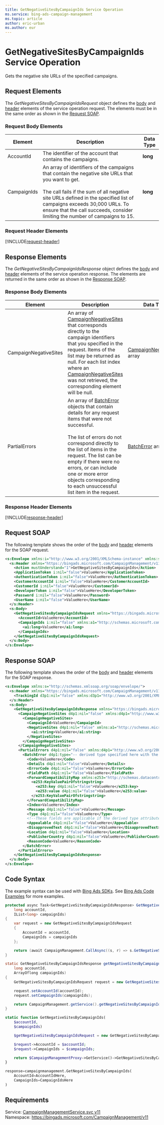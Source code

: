 ```yaml
---
title: GetNegativeSitesByCampaignIds Service Operation
ms.service: bing-ads-campaign-management
ms.topic: article
author: eric-urban
ms.author: eur
---
```

# GetNegativeSitesByCampaignIds Service Operation
Gets the negative site URLs of the specified campaigns.

## <a name="request"></a>Request Elements
The *GetNegativeSitesByCampaignIdsRequest* object defines the [body](#request-body) and [header](#request-header) elements of the service operation request. The elements must be in the same order as shown in the [Request SOAP](#request-soap). 

### <a name="request-body"></a>Request Body Elements

|Element|Description|Data Type|
|-----------|---------------|-------------|
|<a name="accountid"></a>AccountId|The identifier of the account that contains the campaigns.|**long**|
|<a name="campaignids"></a>CampaignIds|An array of identifiers of the campaigns that contain the negative site URLs that you want to get.<br /><br />The call fails if the sum of all negative site URLs defined in the specified list of campaigns exceeds 30,000 URLs. To ensure that the call succeeds, consider limiting the number of campaigns to 15.|**long**|

### <a name="request-header"></a>Request Header Elements
[!INCLUDE[request-header](./includes/request-header.md)]

## <a name="response"></a>Response Elements
The *GetNegativeSitesByCampaignIdsResponse* object defines the [body](#response-body) and [header](#response-header) elements of the service operation response. The elements are returned in the same order as shown in the [Response SOAP](#response-soap).

### <a name="response-body"></a>Response Body Elements

|Element|Description|Data Type|
|-----------|---------------|-------------|
|<a name="campaignnegativesites"></a>CampaignNegativeSites|An array of [CampaignNegativeSites](../campaign-management/campaignnegativesites.md) that corresponds directly to the campaign identifiers that you specified in the request. Items of the list may be returned as null. For each list index where an [CampaignNegativeSites](../campaign-management/campaignnegativesites.md) was not retrieved, the corresponding element will be null.|[CampaignNegativeSites](campaignnegativesites.md) array|
|<a name="partialerrors"></a>PartialErrors|An array of [BatchError](../campaign-management/batcherror.md) objects that contain details for any request items that were not successful.<br /><br />The list of errors do not correspond directly to the list of items in the request. The list can be empty if there were no errors, or can include one or more error objects corresponding to each unsuccessful list item in the request.|[BatchError](batcherror.md) array|

### <a name="response-header"></a>Response Header Elements
[!INCLUDE[response-header](./includes/response-header.md)]

## <a name="request-soap"></a>Request SOAP
The following template shows the order of the [body](#request-body) and [header](#request-header) elements for the SOAP request.

```xml
<s:Envelope xmlns:i="http://www.w3.org/2001/XMLSchema-instance" xmlns:s="http://schemas.xmlsoap.org/soap/envelope/">
  <s:Header xmlns="https://bingads.microsoft.com/CampaignManagement/v11">
    <Action mustUnderstand="1">GetNegativeSitesByCampaignIds</Action>
    <ApplicationToken i:nil="false">ValueHere</ApplicationToken>
    <AuthenticationToken i:nil="false">ValueHere</AuthenticationToken>
    <CustomerAccountId i:nil="false">ValueHere</CustomerAccountId>
    <CustomerId i:nil="false">ValueHere</CustomerId>
    <DeveloperToken i:nil="false">ValueHere</DeveloperToken>
    <Password i:nil="false">ValueHere</Password>
    <UserName i:nil="false">ValueHere</UserName>
  </s:Header>
  <s:Body>
    <GetNegativeSitesByCampaignIdsRequest xmlns="https://bingads.microsoft.com/CampaignManagement/v11">
      <AccountId>ValueHere</AccountId>
      <CampaignIds i:nil="false" xmlns:a1="http://schemas.microsoft.com/2003/10/Serialization/Arrays">
        <a1:long>ValueHere</a1:long>
      </CampaignIds>
    </GetNegativeSitesByCampaignIdsRequest>
  </s:Body>
</s:Envelope>
```

## <a name="response-soap"></a>Response SOAP
The following template shows the order of the [body](#response-body) and [header](#response-header) elements for the SOAP response.

```xml
<s:Envelope xmlns:s="http://schemas.xmlsoap.org/soap/envelope/">
  <s:Header xmlns="https://bingads.microsoft.com/CampaignManagement/v11">
    <TrackingId d3p1:nil="false" xmlns:d3p1="http://www.w3.org/2001/XMLSchema-instance">ValueHere</TrackingId>
  </s:Header>
  <s:Body>
    <GetNegativeSitesByCampaignIdsResponse xmlns="https://bingads.microsoft.com/CampaignManagement/v11">
      <CampaignNegativeSites d4p1:nil="false" xmlns:d4p1="http://www.w3.org/2001/XMLSchema-instance">
        <CampaignNegativeSites>
          <CampaignId>ValueHere</CampaignId>
          <NegativeSites d4p1:nil="false" xmlns:a1="http://schemas.microsoft.com/2003/10/Serialization/Arrays">
            <a1:string>ValueHere</a1:string>
          </NegativeSites>
        </CampaignNegativeSites>
      </CampaignNegativeSites>
      <PartialErrors d4p1:nil="false" xmlns:d4p1="http://www.w3.org/2001/XMLSchema-instance">
        <BatchError d4p1:type="-- derived type specified here with the appropriate prefix --">
          <Code>ValueHere</Code>
          <Details d4p1:nil="false">ValueHere</Details>
          <ErrorCode d4p1:nil="false">ValueHere</ErrorCode>
          <FieldPath d4p1:nil="false">ValueHere</FieldPath>
          <ForwardCompatibilityMap xmlns:e253="http://schemas.datacontract.org/2004/07/System.Collections.Generic" d4p1:nil="false">
            <e253:KeyValuePairOfstringstring>
              <e253:key d4p1:nil="false">ValueHere</e253:key>
              <e253:value d4p1:nil="false">ValueHere</e253:value>
            </e253:KeyValuePairOfstringstring>
          </ForwardCompatibilityMap>
          <Index>ValueHere</Index>
          <Message d4p1:nil="false">ValueHere</Message>
          <Type d4p1:nil="false">ValueHere</Type>
          <!--These fields are applicable if the derived type attribute is set to EditorialError-->
          <Appealable d4p1:nil="false">ValueHere</Appealable>
          <DisapprovedText d4p1:nil="false">ValueHere</DisapprovedText>
          <Location d4p1:nil="false">ValueHere</Location>
          <PublisherCountry d4p1:nil="false">ValueHere</PublisherCountry>
          <ReasonCode>ValueHere</ReasonCode>
        </BatchError>
      </PartialErrors>
    </GetNegativeSitesByCampaignIdsResponse>
  </s:Body>
</s:Envelope>
```

## <a name="example"></a>Code Syntax
The example syntax can be used with [Bing Ads SDKs](~/guides/client-libraries.md). See [Bing Ads Code Examples](~/guides/code-examples.md) for more examples.
```csharp
protected async Task<GetNegativeSitesByCampaignIdsResponse> GetNegativeSitesByCampaignIdsAsync(
	long accountId,
	IList<long> campaignIds)
{
	var request = new GetNegativeSitesByCampaignIdsRequest
	{
		AccountId = accountId,
		CampaignIds = campaignIds
	};

	return (await CampaignManagement.CallAsync((s, r) => s.GetNegativeSitesByCampaignIdsAsync(r), request));
}
```
```java
static GetNegativeSitesByCampaignIdsResponse getNegativeSitesByCampaignIds(
	long accountId,
	ArrayOflong campaignIds)
{
	GetNegativeSitesByCampaignIdsRequest request = new GetNegativeSitesByCampaignIdsRequest();

	request.setAccountId(accountId);
	request.setCampaignIds(campaignIds);

	return CampaignManagement.getService().getNegativeSitesByCampaignIds(request);
}
```
```php
static function GetNegativeSitesByCampaignIds(
	$accountId,
	$campaignIds)

	$getNegativeSitesByCampaignIdsRequest = new GetNegativeSitesByCampaignIdsRequest();

	$request->AccountId = $accountId;
	$request->CampaignIds = $campaignIds;

	return $CampaignManagementProxy->GetService()->GetNegativeSitesByCampaignIds($request);
}
```
```python
response=campaignmanagement.GetNegativeSitesByCampaignIds(
	AccountId=AccountIdHere,
	CampaignIds=CampaignIdsHere
)
```

## Requirements
Service: [CampaignManagementService.svc v11](https://campaign.api.bingads.microsoft.com/Api/Advertiser/CampaignManagement/v11/CampaignManagementService.svc)  
Namespace: https://bingads.microsoft.com/CampaignManagement/v11  

